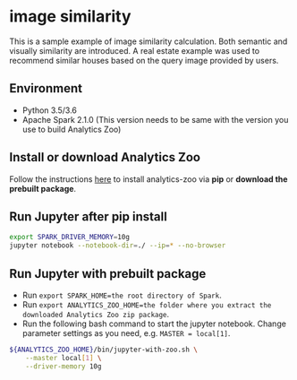 # image similarity
This is a sample example of image similarity calculation. Both semantic and visually similarity are
introduced. A real estate example was used to recommend similar houses based on the query image
provided by users.

## Environment
* Python 3.5/3.6
* Apache Spark 2.1.0 (This version needs to be same with the version you use to build Analytics Zoo)

## Install or download Analytics Zoo
Follow the instructions [here](https://analytics-zoo.github.io/master/#PythonUserGuide/install/) to install analytics-zoo via __pip__ or __download the prebuilt package__.

## Run Jupyter after pip install
```bash
export SPARK_DRIVER_MEMORY=10g
jupyter notebook --notebook-dir=./ --ip=* --no-browser
```

## Run Jupyter with prebuilt package
* Run `export SPARK_HOME=the root directory of Spark`.
* Run `export ANALYTICS_ZOO_HOME=the folder where you extract the downloaded Analytics Zoo zip package`.
* Run the following bash command to start the jupyter notebook. Change parameter settings as you need, e.g. `MASTER = local[1]`.
```bash
${ANALYTICS_ZOO_HOME}/bin/jupyter-with-zoo.sh \
    --master local[1] \
    --driver-memory 10g
```
